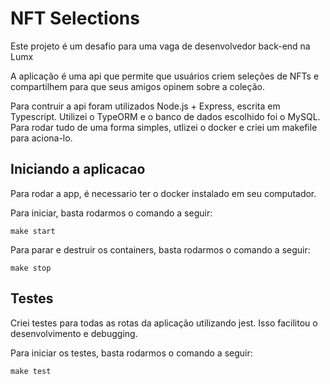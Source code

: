 # NFT Selections

Este projeto é um desafio para uma vaga de desenvolvedor back-end na Lumx

A aplicação é uma api que permite que usuários criem seleções de NFTs e compartilhem para que seus amigos opinem sobre a coleção.

Para contruir a api foram utilizados Node.js + Express, escrita em Typescript. Utilizei o TypeORM e o banco de dados escolhido foi o MySQL. Para rodar tudo de uma forma simples, utlizei o docker e criei um makefile para aciona-lo.

## Iniciando a aplicacao

Para rodar a app, é necessario ter o docker instalado em seu computador.

Para iniciar, basta rodarmos o comando a seguir:

    make start

Para parar e destruir os containers, basta rodarmos o comando a seguir:

    make stop

## Testes

Criei testes para todas as rotas da aplicação utilizando jest. Isso facilitou o desenvolvimento e debugging.

Para iniciar os testes, basta rodarmos o comando a seguir:

    make test
